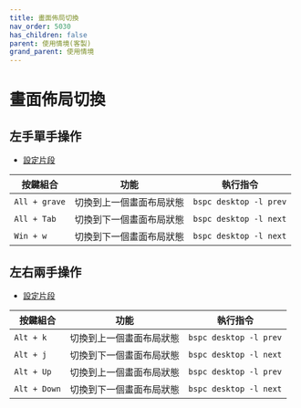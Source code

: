 ```yaml
---
title: 畫面佈局切換
nav_order: 5030
has_children: false
parent: 使用情境(客製)
grand_parent: 使用情境
---
```



# 畫面佈局切換


## 左手單手操作

* [設定片段](https://github.com/samwhelp/note-about-bspwm/blob/gh-pages/_demo/config/bspwm-config/main/config/bspwm/share/gen/sxhkd-gen-rc/Section/Keybind/Layout/SwitchCycle.conf)


| 按鍵組合      | 功能                               | 執行指令                                  |
| ------------- | ---------------------------------- | ----------------------------------------- |
| `All + grave` | 切換到上一個畫面布局狀態 | `bspc desktop -l prev`  |
| `All + Tab`   | 切換到下一個畫面布局狀態   | `bspc desktop -l next`            |
| `Win + w`     | 切換到下一個畫面布局狀態    | `bspc desktop -l next`     |


## 左右兩手操作

* [設定片段](https://github.com/samwhelp/note-about-bspwm/blob/gh-pages/_demo/config/bspwm-config/main/config/bspwm/share/gen/sxhkd-gen-rc/Section/Keybind/Layout/SwitchCycle.conf)


| 按鍵組合     | 功能                     | 執行指令                      |
| ------------ | ------------------------ | ----------------------------- |
| `Alt + k`    | 切換到上一個畫面布局狀態 | `bspc desktop -l prev`  |
| `Alt + j`    | 切換到下一個畫面布局狀態 | `bspc desktop -l next`  |
| `Alt + Up`   | 切換到上一個畫面布局狀態 | `bspc desktop -l prev`  |
| `Alt + Down` | 切換到下一個畫面布局狀態 | `bspc desktop -l next`  |
